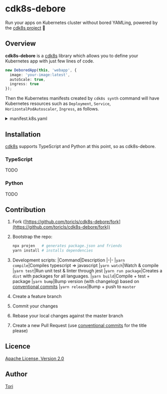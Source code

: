 # cdk8s-debore

Run your apps on Kubernetes cluster without bored YAMLing, powered by the [cdk8s project](https://cdk8s.io) 🚀

## Overview

**cdk8s-debore** is a [cdk8s](https://cdk8s.io) library which allows you to define your Kubernetes app with just few lines of code.

```typescript
new DeboredApp(this, 'webapp', {
  image: 'your-image:latest',
  autoScale: true,
  ingress: true
});
```

Then the Kubernetes manifests created by `cdk8s synth` command will have Kubernetes resources such as `Deployment`, `Service`, `HorizontalPodAutoscaler`, `Ingress`, as follows.

<details>
<summary>manifest.k8s.yaml</summary>

```yaml
apiVersion: apps/v1
kind: Deployment
metadata:
  name: my-app-webapp-deployment-deployment-d67b425c
  namespace: default
spec:
  selector:
    matchLabels:
      app: myappwebapp4BD95A2A
  template:
    metadata:
      labels:
        app: myappwebapp4BD95A2A
    spec:
      containers:
        - image: your-image:latest
          imagePullPolicy: Always
          name: app
          ports:
            - containerPort: 8080
          resources:
            limits:
              cpu: 400m
              memory: 512Mi
            requests:
              cpu: 200m
              memory: 256Mi
---
apiVersion: autoscaling/v2beta2
kind: HorizontalPodAutoscaler
metadata:
  name: my-app-webapp-deployment-hpa-bd8107fd
  namespace: default
spec:
  maxReplicas: 10
  metrics:
    - resource:
        name: cpu
        target:
          averageUtilization: 85
          type: Utilization
      type: Resource
    - resource:
        name: memory
        target:
          averageUtilization: 75
          type: Utilization
      type: Resource
  minReplicas: 1
  scaleTargetRef:
    apiVersion: apps/v1
    kind: Deployment
    name: my-app-webapp-deployment-deployment-d67b425c
---
apiVersion: v1
kind: Service
metadata:
  name: my-app-webapp-exposable-service-d6a35671
  namespace: default
spec:
  ports:
    - port: 8080
      targetPort: 80
  selector:
    app: myappwebapp4BD95A2A
  type: ClusterIP
---
apiVersion: networking.k8s.io/v1beta1
kind: Ingress
metadata:
  annotations:
    kubernetes.io/ingress.class: nginx
    nginx.ingress.kubernetes.io/rewrite-target: /
  name: my-app-webapp-exposable-ingress-c350957f
  namespace: default
spec:
  rules:
    - http:
        paths:
          - backend:
              serviceName: my-app-webapp-exposable-service-d6a35671
              servicePort: 80
            path: /my-app-webapp-deployment-deployment-d67b425c
```

</details>

## Installation

[cdk8s](https://cdk8s.io) supports TypeScript and Python at this point, so as cdk8s-debore.

### TypeScript

TODO

### Python

TODO

## Contribution

1. Fork ([https://github.com/toricls/cdk8s-debore/fork](https://github.com/toricls/cdk8s-debore/fork))
2. Bootstrap the repo:
  
    ```bash
    npx projen   # generates package.json and friends
    yarn install # installs dependencies
    ```
3. Development scripts:
   |Command|Description
   |-|-
   |`yarn compile`|Compiles typescript => javascript
   |`yarn watch`|Watch & compile
   |`yarn test`|Run unit test & linter through jest
   |`yarn run package`|Creates a `dist` with packages for all languages.
   |`yarn build`|Compile + test + package
   |`yarn bump`|Bump version (with changelog) based on [conventional commits]
   |`yarn release`|Bump + push to `master`
4. Create a feature branch
5. Commit your changes
6. Rebase your local changes against the master branch
7. Create a new Pull Request (use [conventional commits] for the title please)

[conventional commits]: https://www.conventionalcommits.org/en/v1.0.0/

## Licence

[Apache License, Version 2.0](./LICENSE)

## Author

[Tori](https://github.com/toricls)
